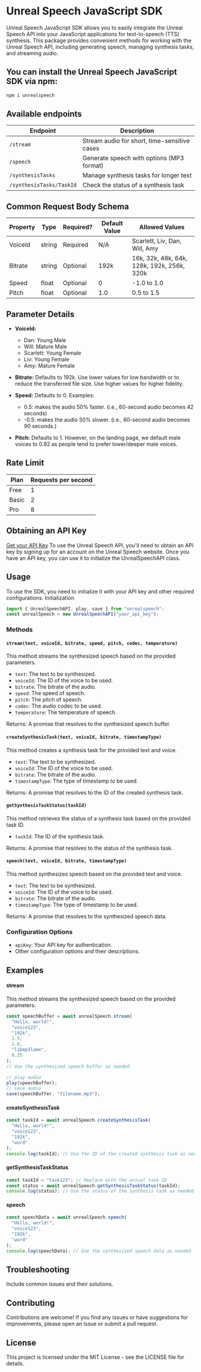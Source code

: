 # Unreal Speech JavaScript SDK

Unreal Speech JavaScript SDK allows you to easily integrate the Unreal Speech API into your JavaScript applications for text-to-speech (TTS) synthesis. This package provides convenient methods for working with the Unreal Speech API, including generating speech, managing synthesis tasks, and streaming audio.

## You can install the Unreal Speech JavaScript SDK via npm:

```bash
npm i unrealspeech
```

## Available endpoints

| Endpoint                 | Description                                  |
| ------------------------ | -------------------------------------------- |
| `/stream`                | Stream audio for short, time-sensitive cases |
| `/speech`                | Generate speech with options (MP3 format)    |
| `/synthesisTasks`        | Manage synthesis tasks for longer text       |
| `/synthesisTasks/TaskId` | Check the status of a synthesis task         |

## Common Request Body Schema

| Property | Type   | Required? | Default Value | Allowed Values                             |
| -------- | ------ | --------- | ------------- | ------------------------------------------ |
| VoiceId  | string | Required  | N/A           | Scarlett, Liv, Dan, Will, Amy              |
| Bitrate  | string | Optional  | 192k          | 16k, 32k, 48k, 64k, 128k, 192k, 256k, 320k |
| Speed    | float  | Optional  | 0             | -1.0 to 1.0                                |
| Pitch    | float  | Optional  | 1.0           | 0.5 to 1.5                                 |

## Parameter Details

- **VoiceId:**

  - Dan: Young Male
  - Will: Mature Male
  - Scarlett: Young Female
  - Liv: Young Female
  - Amy: Mature Female

- **Bitrate:** Defaults to 192k. Use lower values for low bandwidth or to reduce the transferred file size. Use higher values for higher fidelity.

- **Speed:** Defaults to 0. Examples:

  - 0.5: makes the audio 50% faster. (i.e., 60-second audio becomes 42 seconds)
  - -0.5: makes the audio 50% slower. (i.e., 60-second audio becomes 90 seconds.)

- **Pitch:** Defaults to 1. However, on the landing page, we default male voices to 0.92 as people tend to prefer lower/deeper male voices.

## Rate Limit

| Plan  | Requests per second |
| ----- | ------------------- |
| Free  | 1                   |
| Basic | 2                   |
| Pro   | 8                   |

## Obtaining an API Key

[Get your API Key](https://unrealspeech.com)
To use the Unreal Speech API, you'll need to obtain an API key by signing up for an account on the Unreal Speech website. Once you have an API key, you can use it to initialize the UnrealSpeechAPI class.

## Usage

To use the SDK, you need to initialize it with your API key and other required configurations.
Initialization

```javascript
import { UnrealSpeechAPI, play, save } from "unrealspeech";
const unrealSpeech = new UnrealSpeechAPI("your_api_key");
```

### Methods

#### `stream(text, voiceId, bitrate, speed, pitch, codec, temperature)`

This method streams the synthesized speech based on the provided parameters.

- `text`: The text to be synthesized.
- `voiceId`: The ID of the voice to be used.
- `bitrate`: The bitrate of the audio.
- `speed`: The speed of speech.
- `pitch`: The pitch of speech.
- `codec`: The audio codec to be used.
- `temperature`: The temperature of speech.

Returns: A promise that resolves to the synthesized speech buffer.

#### `createSynthesisTask(text, voiceId, bitrate, timestampType)`

This method creates a synthesis task for the provided text and voice.

- `text`: The text to be synthesized.
- `voiceId`: The ID of the voice to be used.
- `bitrate`: The bitrate of the audio.
- `timestampType`: The type of timestamp to be used.

Returns: A promise that resolves to the ID of the created synthesis task.

#### `getSynthesisTaskStatus(taskId)`

This method retrieves the status of a synthesis task based on the provided task ID.

- `taskId`: The ID of the synthesis task.

Returns: A promise that resolves to the status of the synthesis task.

#### `speech(text, voiceId, bitrate, timestampType)`

This method synthesizes speech based on the provided text and voice.

- `text`: The text to be synthesized.
- `voiceId`: The ID of the voice to be used.
- `bitrate`: The bitrate of the audio.
- `timestampType`: The type of timestamp to be used.

Returns: A promise that resolves to the synthesized speech data.

### Configuration Options

- `apiKey`: Your API key for authentication.
- Other configuration options and their descriptions.

## Examples

#### stream

This method streams the synthesized speech based on the provided parameters.

```javascript
const speechBuffer = await unrealSpeech.stream(
  "Hello, world!",
  "voice123",
  "192k",
  1.5,
  1.0,
  "libmp3lame",
  0.25
);
// Use the synthesized speech buffer as needed

// play audio
play(speechBuffer);
// save audio
save(speechBuffer, "filename.mp3");
```

#### createSynthesisTask

```javascript
const taskId = await unrealSpeech.createSynthesisTask(
  "Hello, world!",
  "voice123",
  "192k",
  "word"
);
console.log(taskId); // Use the ID of the created synthesis task as needed
```

#### getSynthesisTaskStatus

```javascript
const taskId = "task123"; // Replace with the actual task ID
const status = await unrealSpeech.getSynthesisTaskStatus(taskId);
console.log(status); // Use the status of the synthesis task as needed
```

#### speech

```javascript
const speechData = await unrealSpeech.speech(
  "Hello, world!",
  "voice123",
  "192k",
  "word"
);
console.log(speechData); // Use the synthesized speech data as needed
```

## Troubleshooting

Include common issues and their solutions.

## Contributing

Contributions are welcome! If you find any issues or have suggestions for improvements, please open an issue or submit a pull request.

## License

This project is licensed under the MIT License - see the LICENSE file for details.
